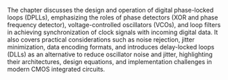 The chapter discusses the design and operation of digital phase-locked loops (DPLLs), emphasizing the roles of phase detectors (XOR and phase frequency detector), voltage-controlled oscillators (VCOs), and loop filters in achieving synchronization of clock signals with incoming digital data. It also covers practical considerations such as noise rejection, jitter minimization, data encoding formats, and introduces delay-locked loops (DLLs) as an alternative to reduce oscillator noise and jitter, highlighting their architectures, design equations, and implementation challenges in modern CMOS integrated circuits.

